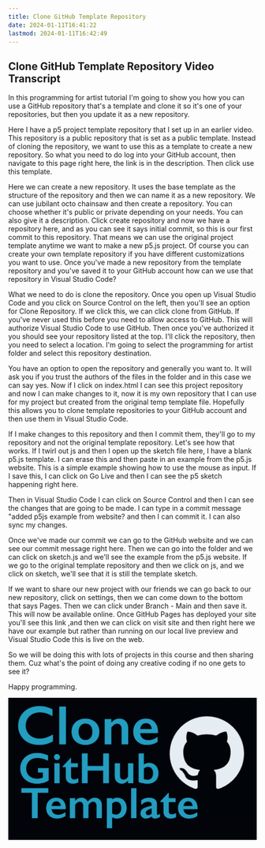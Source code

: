 ```yaml
---
title: Clone GitHub Template Repository
date: 2024-01-11T16:41:22
lastmod: 2024-01-11T16:42:49
---
```


## Clone GitHub Template Repository Video Transcript

In this programming for artist tutorial I'm going to show you how you can use a GitHub repository that's a template and clone it so it's one of your repositories, but then you update it as a new repository.

Here I have a p5 project template repository that I set up in an earlier video. This repository is a public repository that is set as a public template. Instead of cloning the repository, we want to use this as a template to create a new repository. So what you need to do log into your GitHub account, then navigate to this page right here, the link is in the description. Then click use this template.

Here we can create a new repository. It uses the base template as the structure of the repository and then we can name it as a new repository. We can use jubilant octo chainsaw and then create a repository. You can choose whether it's public or private depending on your needs. You can also give it a description. Click create repository and now we have a repository here, and as you can see it says initial commit, so this is our first commit to this repository. That means we can use the original project template anytime we want to make a new p5.js project. Of course you can create your own template repository if you have different customizations you want to use. Once you've made a new repository from the template repository and you've saved it to your GitHub account how can we use that repository in Visual Studio Code?

What we need to do is clone the repository. Once you open up Visual Studio Code and you click on Source Control on the left, then you'll see an option for Clone Repository. If we click this, we can click clone from GitHub. If you've never used this before you need to allow access to GitHub. This will authorize Visual Studio Code to use GitHub. Then once you've authorized it you should see your repository listed at the top. I'll click the repository, then you need to select a location. I'm going to select the programming for artist folder and select this repository destination.

You have an option to open the repository and generally you want to. It will ask you if you trust the authors of the files in the folder and in this case we can say yes. Now if I click on index.html I can see this project repository and now I can make changes to it, now it is my own repository that I can use for my project but created from the original temp template file. Hopefully this allows you to clone template repositories to your GitHub account and then use them in Visual Studio Code.

If I make changes to this repository and then I commit them, they'll go to my repository and not the original template repository. Let's see how that works. If I twirl out js and then I open up the sketch file here, I have a blank p5.js template. I can erase this and then paste in an example from the p5.js website. This is a simple example showing how to use the mouse as input. If I save this, I can click on Go Live and then I can see the p5 sketch happening right here.

Then in Visual Studio Code I can click on Source Control and then I can see the changes that are going to be made. I can type in a commit message "added p5js example from website? and then I can commit it. I can also sync my changes.

Once we've made our commit we can go to the GitHub website and we can see our commit message right here. Then we can go into the folder and we can click on sketch.js and we'll see the example from the p5.js website. If we go to the original template repository and then we click on js, and we click on sketch, we'll see that it is still the template sketch.

If we want to share our new project with our friends we can go back to our new repository, click on settings, then we can come down to the bottom that says Pages. Then we can click under Branch - Main and then save it. This will now be available online. Once GitHub Pages has deployed your site you'll see this link ,and then we can click on visit site and then right here we have our example but rather than running on our local live preview and Visual Studio Code this is live on the web.

So we will be doing this with lots of projects in this course and then sharing them. Cuz what's the point of doing any creative coding if no one gets to see it?

Happy programming.

[![Clone GitHub Template Repository](./attachments/clone-github-template-thumb.png)](./attachments/clone-github-template-thumb.png)
